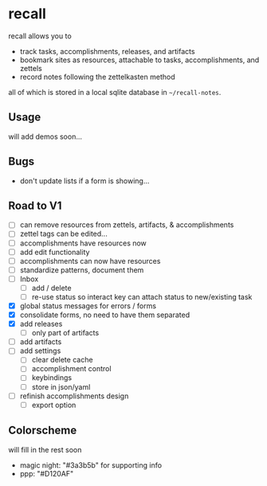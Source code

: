 # recall

recall allows you to

- track tasks, accomplishments, releases, and artifacts
- bookmark sites as resources, attachable to tasks, accomplishments, and zettels
- record notes following the zettelkasten method

all of which is stored in a local sqlite database in `~/recall-notes`.

## Usage

will add demos soon...

## Bugs

- don't update lists if a form is showing...

## Road to V1

- [ ] can remove resources from zettels, artifacts, & accomplishments
- [ ] zettel tags can be edited...
- [ ] accomplishments have resources now
- [ ] add edit functionality
- [ ] accomplishments can now have resources
- [ ] standardize patterns, document them
- [ ] Inbox
  - [ ] add / delete
  - [ ] re-use status so interact key can attach status to new/existing task 
- [x] global status messages for errors / forms
- [x] consolidate forms, no need to have them separated
- [x] add releases 
  - [ ] only part of artifacts
- [ ] add artifacts
- [ ] add settings
  - [ ] clear delete cache
  - [ ] accomplishment control
  - [ ] keybindings
  - [ ] store in json/yaml
- [ ] refinish accomplishments design
    - [ ] export option

## Colorscheme

will fill in the rest soon

- magic night: "#3a3b5b" for supporting info
- ppp: "#D120AF"